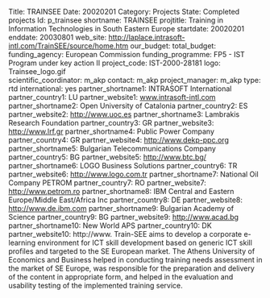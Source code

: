Title: TRAINSEE
Date:  20020201
Category: Projects
State: Completed projects
Id: p_trainsee
shortname: TRAINSEE
projtitle: Training in Information Technologies in South Eastern Europe
startdate: 20020201
enddate: 20030801
web_site: http://laplace.intrasoft-intl.com/TrainSEE/source/home.htm
our_budget:
total_budget:  
funding_agency: European Commission
funding_programme: FP5 - IST Program under key action II
project_code: IST-2000-28181
logo: Trainsee_logo.gif  
scientific_coordinator: m_akp
contact: m_akp
project_manager: m_akp
type: rtd
international: yes
partner_shortname1: INTRASOFT International
partner_country1: LU
partner_website1: www.intrasoft-intl.com
partner_shortname2: Open University of Catalonia
partner_country2: ES
partner_website2: http://www.uoc.es
partner_shortname3: Lambrakis Research Foundation
partner_country3: GR
partner_website3: http://www.lrf.gr
partner_shortname4: Public Power Company
partner_country4: GR
partner_website4: http://www.dekp-ppc.org
partner_shortname5: Bulgarian Telecommunications Company
partner_country5: BG
partner_website5: http://www.btc.bg/
partner_shortname6: LOGO Business Solutions
partner_country6: TR
partner_website6: http://www.logo.com.tr
partner_shortname7: National Oil Company PETROM
partner_country7: RO
partner_website7: http://www.petrom.ro
partner_shortname8: IBM Central and Eastern Europe/Middle East/Africa Inc
partner_country8: DE
partner_website8: http://www.de.ibm.com
partner_shortname9: Bulgarian Academy of Science
partner_country9: BG
partner_website9: http://www.acad.bg
partner_shortname10: New World APS
partner_country10: DK
partner_website10: http://www.
Train-SEE aims to develop a corporate e-learning environment for ICT skill development based on generic ICT skill profiles and targeted to the SE European market. The Athens University of Economics and Business helped in conducting training needs assessment in the market of SE Europe, was responsible for the preparation and delivery of the content in appropriate form, and helped in the evaluation and usability testing of the implemented training service.
